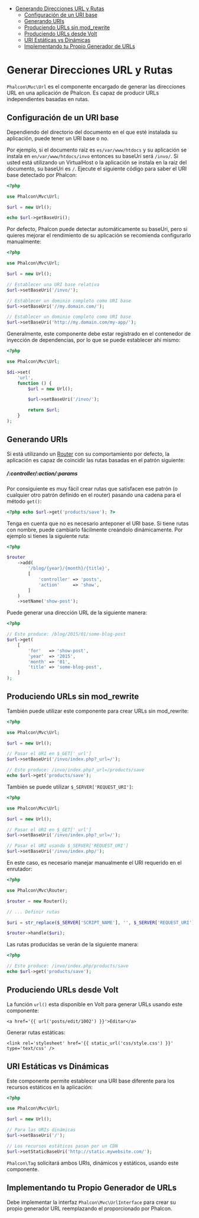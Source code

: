<div class='article-menu'>
  <ul>
    <li>
      <a href="#overview">Generando Direcciones URL y Rutas</a> <ul>
        <li>
          <a href="#base-uri">Configuración de un URI base</a>
        </li>
        <li>
          <a href="#generating-uri">Generando URIs</a>
        </li>
        <li>
          <a href="#urls-without-mod-rewrite">Produciendo URLs sin mod_rewrite</a>
        </li>
        <li>
          <a href="#urls-from-volt">Produciendo URLs desde Volt</a>
        </li>
        <li>
          <a href="#static-vs-dynamic-uri">URI Estáticas vs Dinámicas</a>
        </li>
        <li>
          <a href="#custom-url">Implementando tu Propio Generador de URLs</a>
        </li>
      </ul>
    </li>
  </ul>
</div>

<a name='overview'></a>

# Generar Direcciones URL y Rutas

`Phalcon\Mvc\Url` es el componente encargado de generar las direcciones URL en una aplicación de Phalcon. Es capaz de producir URLs independientes basadas en rutas.

<a name='base-uri'></a>

## Configuración de un URI base

Dependiendo del directorio del documento en el que esté instalada su aplicación, puede tener un URI base o no.

Por ejemplo, si el documento raíz es `es/var/www/htdocs` y su aplicación se instala en `en/var/www/htdocs/invo` entonces su baseUri será `/invo/`. Si usted está utilizando un VirtualHost o la aplicación se instala en la raíz del documento, su baseUri es `/`. Ejecute el siguiente código para saber el URI base detectado por Phalcon:

```php
<?php

use Phalcon\Mvc\Url;

$url = new Url();

echo $url->getBaseUri();
```

Por defecto, Phalcon puede detectar automáticamente su baseUri, pero si quieres mejorar el rendimiento de su aplicación se recomienda configurarlo manualmente:

```php
<?php

use Phalcon\Mvc\Url;

$url = new Url();

// Establecer una URI base relativa
$url->setBaseUri('/invo/');

// Establecer un dominio completo como URI base
$url->setBaseUri('//my.domain.com/');

// Establecer un dominio completo como URI base
$url->setBaseUri('http://my.domain.com/my-app/');
```

Generalmente, este componente debe estar registrado en el contenedor de inyección de dependencias, por lo que se puede establecer ahí mismo:

```php
<?php

use Phalcon\Mvc\Url;

$di->set(
    'url',
    function () {
        $url = new Url();

        $url->setBaseUri('/invo/');

        return $url;
    }
);
```

<a name='generating-uri'></a>

## Generando URIs

Si está utilizando un [Router](/[[language]]/[[version]]/routing) con su comportamiento por defecto, la aplicación es capaz de coincidir las rutas basadas en el patrón siguiente:

<h5 class='alert alert-info'>/:controller/:action/:params </h5>

Por consiguiente es muy fácil crear rutas que satisfacen ese patrón (o cualquier otro patrón definido en el router) pasando una cadena para el método `get()`:

```php
<?php echo $url->get('products/save'); ?>
```

Tenga en cuenta que no es necesario anteponer el URI base. Si tiene rutas con nombre, puede cambiarlo fácilmente creándolo dinámicamente. Por ejemplo si tienes la siguiente ruta:

```php
<?php

$router
    ->add(
        '/blog/{year}/{month}/{title}',
        [
            'controller' => 'posts',
            'action'     => 'show',
        ]
    )
    ->setName('show-post');
```

Puede generar una dirección URL de la siguiente manera:

```php
<?php

// Esto produce: /blog/2015/01/some-blog-post
$url->get(
    [
        'for'   => 'show-post',
        'year'  => '2015',
        'month' => '01',
        'title' => 'some-blog-post',
    ]
);
```

<a name='urls-without-mod-rewrite'></a>

## Produciendo URLs sin mod_rewrite

También puede utilizar este componente para crear URLs sin mod_rewrite:

```php
<?php

use Phalcon\Mvc\Url;

$url = new Url();

// Pasar el URI en $_GET['_url']
$url->setBaseUri('/invo/index.php?_url=/');

// Esto produce: /invo/index.php?_url=/products/save
echo $url->get('products/save');
```

También se puede utilizar `$_SERVER['REQUEST_URI']`:

```php
<?php

use Phalcon\Mvc\Url;

$url = new Url();

// Pasar el URI en $_GET['_url']
$url->setBaseUri('/invo/index.php?_url=/');

// Pasar el URI usando $_SERVER['REQUEST_URI']
$url->setBaseUri('/invo/index.php/');
```

En este caso, es necesario manejar manualmente el URI requerido en el enrutador:

```php
<?php

use Phalcon\Mvc\Router;

$router = new Router();

// ... Definir rutas

$uri = str_replace($_SERVER['SCRIPT_NAME'], '', $_SERVER['REQUEST_URI']);

$router->handle($uri);
```

Las rutas producidas se verán de la siguiente manera:

```php
<?php

// Esto produce: /invo/index.php/products/save
echo $url->get('products/save');
```

<a name='urls-from-volt'></a>

## Produciendo URLs desde Volt

La función `url()` esta disponible en Volt para generar URLs usando este componente:

```twig
<a href='{{ url('posts/edit/1002') }}'>Editar</a>
```

Generar rutas estáticas:

```twig
<link rel='stylesheet' href='{{ static_url('css/style.css') }}' type='text/css' />
```

<a name='static-vs-dynamic-uri'></a>

## URI Estáticas vs Dinámicas

Este componente permite establecer una URI base diferente para los recursos estáticos en la aplicación:

```php
<?php

use Phalcon\Mvc\Url;

$url = new Url();

// Para las URIs dinámicas
$url->setBaseUri('/');

// Los recursos estáticos pasan por un CDN
$url->setStaticBaseUri('http://static.mywebsite.com/');
```

`Phalcon\Tag` solicitará ambos URIs, dinámicos y estáticos, usando este componente.

<a name='custom-url'></a>

## Implementando tu Propio Generador de URLs

Debe implementar la interfaz `Phalcon\Mvc\UrlInterface` para crear su propio generador URL reemplazando el proporcionado por Phalcon.